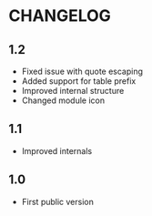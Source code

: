 CHANGELOG
=========

1.2
---

 * Fixed issue with quote escaping
 * Added support for table prefix
 * Improved internal structure
 * Changed module icon

1.1
---

 * Improved internals

1.0
---

 * First public version